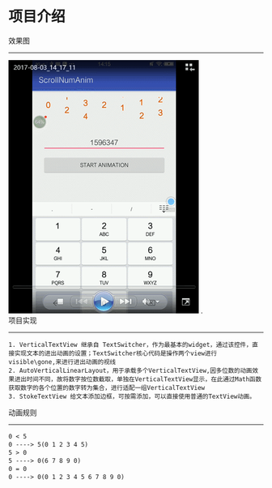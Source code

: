 项目介绍
======
效果图
_____
![](https://github.com/chinahyong/ScrollNumAnim/blob/master/gif.gif "效果图")
    .    
项目实现
______
    1. VerticalTextView 继承自 TextSwitcher，作为最基本的widget，通过该控件，直接实现文本的进出动画的设置；TextSwitcher核心代码是操作两个view进行visible\gone,来进行进出动画的视线
    2. AutoVerticalLinearLayout，用于承载多个VerticalTextView,因多位数的动画效果进出时间不同，故将数字按位数截取，单独在VerticalTextView显示，在此通过Math函数获取数字的各个位置的数字转为集合，进行适配一组VerticalTextView
    3. StokeTextView 给文本添加边框，可按需添加，可以直接使用普通的TextView动画。

动画规则
______
    0 < 5
    0 ----> 5(0 1 2 3 4 5)
    5 > 0
    5 ----> 0(6 7 8 9 0)
    0 = 0
    0 ----> 0(0 1 2 3 4 5 6 7 8 9 0)
